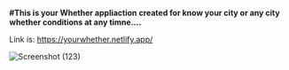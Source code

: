 **#This is your Whether appliaction created for know your city or any city whether conditions at any timne....**

Link is: https://yourwhether.netlify.app/

![Screenshot (123)](https://github.com/VishnuVardhanBonala-web4U/Your_whether/assets/125671722/5dab9d50-a285-40f3-8f09-6210808001e2)
